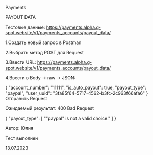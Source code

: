Payments

PAYOUT DATA

Тестовые данные: https://payments.alpha.g-spot.website/v1/payments_accounts/payout_data/

1.Создать новый запрос в Postman

2.Выбрать метод POST для Request

3.Ввести URL: https://payments.alpha.g-spot.website/v1/payments_accounts/payout_data/

4.Ввести в Body -> raw -> JSON: 

{
  "account_number": "11111",
  "is_auto_payout": true,
  "payout_type": "paypal",
  "user_uuid": "3fa85f64-5717-4562-b3fc-2c963f66afa6"
}
Отправить Request

Ожидаемый результат: 400 Bad Request

{
    "payout_type": [
        "\"paypal\" is not a valid choice."
    ]
}

Автор: Юлия

Тест выполнен

13.07.2023
